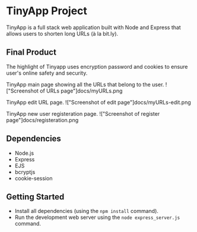 # TinyApp Project

TinyApp is a full stack web application built with Node and Express that allows users to shorten long URLs (à la bit.ly).

## Final Product

The highlight of Tinyapp uses encryption password and cookies to ensure user's online safety and security. 

TinyApp main page showing all the URLs that belong to the user.
!["Screenshot of URLs page"]docs/myURLs.png

TinyApp edit URL page. 
!["Screenshot of edit page"]docs/myURLs-edit.png

TinyApp new user registeration page. 
!["Screenshot of register page"]docs/registeration.png

## Dependencies

- Node.js
- Express
- EJS
- bcryptjs
- cookie-session

## Getting Started

- Install all dependencies (using the `npm install` command).
- Run the development web server using the `node express_server.js` command.
